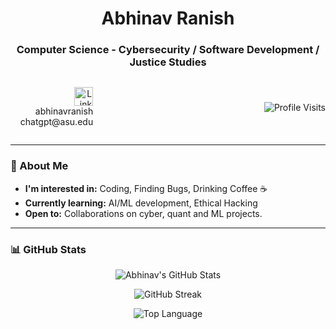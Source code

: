 <h1 align="center">Abhinav Ranish</h1>
<h3 align="center">Computer Science - Cybersecurity  / Software Development / Justice Studies</h3>

<div style="display: flex; justify-content: space-between; align-items: center;">

  <p align="right">
    <a href="https://www.linkedin.com/in/abhinavranish/" target="_blank" style="text-decoration:none;">
      <img src="https://github.com/gauravghongde/social-icons/blob/master/SVG/White/LinkedIN_white.svg?raw=true" alt="LinkedIn" width="30" height="30">
    </a><br>abhinavranish<br>
    &nbsp;&nbsp;&nbsp;
    <a href="mailto:presidentofjoy@asu.edu" style="text-decoration:none; color:inherit;">chatgpt@asu.edu</a>
  </p>

  <p align="left">
    <img src="https://aranish.uk/api/visit/badge-redirect" alt="Profile Visits"> 
<!--     this forces the github pull again cus there is a redirect idk if it works lets see -->
  </p>

</div>

---

### 👀 About Me

- **I'm interested in:** Coding, Finding Bugs, Drinking Coffee ☕
- **Currently learning:** AI/ML development, Ethical Hacking 
- **Open to:** Collaborations on cyber, quant and ML projects.

---

### 📊 GitHub Stats

<p align="center">
  <img 
    src="https://github-readme-stats.vercel.app/api?username=Abhinav-ranish&show_icons=true&count_private=true&include_all_commits=true&hide_rank=false&custom_title=Abhi's%20Dev%20Stats&bg_color=30,e96443,904e95&title_color=ffffff&text_color=ffffff&icon_color=ffce00&border_radius=10&hide_border=false" 
    alt="Abhinav's GitHub Stats"
  />
</p>


<p align="center">
  <img src="https://github-readme-streak-stats.herokuapp.com/?user=abhinav-ranish&theme=dark" alt="GitHub Streak">
</p>
<p align="center">
  <img src="https://github-readme-stats.vercel.app/api/top-langs/?username=Abhinav-ranish&layout=compact&theme=radical&size_weight=0.1&count_weight=0.9" alt="Top Language">
</p>
<!---
    to exclude repos from the top languages just add &exclude_repo=Internship-Website
---

<h1 align="center">📫 How to Reach Me</h1>

<p align="center">
    <a href="https://www.linkedin.com/in/abhinavranish/" target="_blank" style="text-decoration:none;">
      <img src="https://github.com/gauravghongde/social-icons/blob/master/SVG/White/LinkedIN_white.svg?raw=true" alt="LinkedIn" width="30" height="30">
    </a>
    <br><a href="https://www.linkedin.com/in/abhinavranish/" target="_blank">abhinavranish</a>
</p>

---

<!---
Abhinav-ranish/Abhinav-ranish is a ✨ special ✨ repository because its `README.md` (this file) appears on your GitHub profile.
You can click the Preview link to take a look at your changes.
--->

